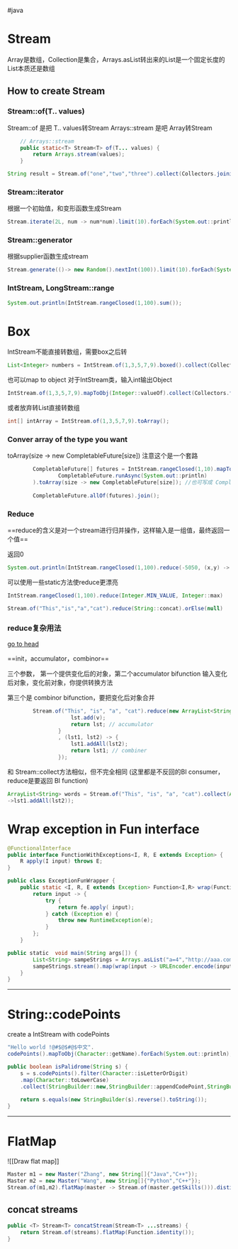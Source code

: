 #java
# Stream
Array是数组，Collection是集合，Arrays.asList转出来的List是一个固定长度的List本质还是数组
## How to create Stream
### Stream::of(T.. values)

Stream::of  是把 T.. values转Stream
Arrays::stream 是吧 Array转Stream

```java
    // Arrays::stream
	public static<T> Stream<T> of(T... values) {
        return Arrays.stream(values);
    }
```

```java
String result = Stream.of("one","two","three").collect(Collectors.joining(","));
```

### Stream::iterator

根据一个初始值，和变形函数生成Stream

```java
Stream.iterate(2L, num -> num*num).limit(10).forEach(System.out::println);
```



### Stream::generator

根据supplier函数生成stream

```java
Stream.generate(()-> new Random().nextInt(100)).limit(10).forEach(System.out::println);
```
### IntStream, LongStream::range
```java
System.out.println(IntStream.rangeClosed(1,100).sum());
```
# Box

IntStream不能直接转数组，需要box之后转

```java
List<Integer> numbers = IntStream.of(1,3,5,7,9).boxed().collect(Collectors.toList());
```



也可以map to object 对于IntStream类，输入int输出Object

```java
IntStream.of(1,3,5,7,9).mapToObj(Integer::valueOf).collect(Collectors.toList());
```



或者放弃转List直接转数组

```java
int[] intArray = IntStream.of(1,3,5,7,9).toArray();
```



### Conver array of the type you want

toArray(size -> new CompletableFuture[size]) 注意这个是一个套路

```java
        CompletableFuture[] futures = IntStream.rangeClosed(1,10).mapToObj(i->
                CompletableFuture.runAsync(System.out::println)
        ).toArray(size -> new CompletableFuture[size]); //也可写成 CompletableFuture[]::new
        
        CompletableFuture.allOf(futures).join();
```



### Reduce

==reduce的含义是对一个stream进行归并操作，这样输入是一组值，最终返回一个值==

返回0

```java
System.out.println(IntStream.rangeClosed(1,100).reduce(-5050, (x,y) -> x + y));
```



可以使用一些static方法使reduce更漂亮

```java
IntStream.rangeClosed(1,100).reduce(Integer.MIN_VALUE, Integer::max)
```

```java
Stream.of("This","is","a","cat").reduce(String::concat).orElse(null)
```



### reduce复杂用法

[go to head](#Stream)

==init，accumulator，combinor==



三个参数， 第一个提供变化后的对象，第二个accumulator bifunction 输入变化后对象，变化前对象，你提供转换方法

第三个是 combinor bifunction，要把变化后对象合并

```java
        Stream.of("This", "is", "a", "cat").reduce(new ArrayList<String>(), (lst, v) -> {
                    lst.add(v);
                    return lst; // accumulator
                }
                , (lst1, lst2) -> {
                    lst1.addAll(lst2);
                    return lst1; // combiner
                });
```



和 Stream::collect方法相似，但不完全相同 (这里都是不反回的BI consumer，reduce是要返回 BI function)

```java
ArrayList<String> words = Stream.of("This", "is", "a", "cat").collect(ArrayList<String>::new,(lst, v) -> lst.add(v),(lst1,lst2)
->lst1.addAll(lst2));

```


# Wrap exception in Fun interface
```java
@FunctionalInterface  
public interface FunctionWithExceptions<I, R, E extends Exception> {  
    R apply(I input) throws E;  
}

public class ExceptionFunWrapper {  
    public static <I, R, E extends Exception> Function<I,R> wrap(FunctionWithExceptions<I,R,E> fe) {  
        return input -> {  
            try {  
                return fe.apply( input);  
            } catch (Exception e) {  
                throw new RuntimeException(e);  
            }  
        };  
    }

public static  void main(String args[]) {  
        List<String> sampeStrings = Arrays.asList("a=4","http://aaa.com?a=123&b=456");  
        sampeStrings.stream().map(wrap(input -> URLEncoder.encode(input,"UTF-8"))).forEach(System.out::println);  
    }  
}
```

---
# String::codePoints

create a IntStream with codePoints
```java
"Hello world !@#$@$#@$中文".
codePoints().mapToObj(Character::getName).forEach(System.out::println);
```

```java
public boolean isPalidrome(String s) {  
	s = s.codePoints().filter(Character::isLetterOrDigit)
	.map(Character::toLowerCase)  
	.collect(StringBuilder::new,StringBuilder::appendCodePoint,StringBuilder::append).toString();  
	  
	return s.equals(new StringBuilder(s).reverse().toString());  
}
```
---
# FlatMap
![[Draw flat map]]
```Java
Master m1 = new Master("Zhang", new String[]{"Java","C++"});  
Master m2 = new Master("Wang", new String[]{"Python","C++"});  
Stream.of(m1,m2).flatMap(master -> Stream.of(master.getSkills())).distinct().forEach(System.out::println);
```

## concat streams
```java
public <T> Stream<T> concatStream(Stream<T> ...streams) {  
	return Stream.of(streams).flatMap(Function.identity());  
}
```